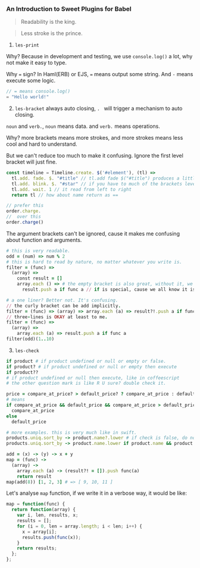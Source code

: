 ### An Introduction to Sweet Plugins for Babel

> Readability is the king.

> Less stroke is the prince.

1. `les-print`

Why? Because in development and testing, we use `console.log()` a lot, why not make it easy to type.

Why `=` sign? In Haml(ERB) or EJS, `=` means output some string. And `-` means execute some logic.


```javascript
// = means console.log()
= "Hello world!"
```

2. `les-bracket` always auto closing, `. ` will trigger a mechanism to auto closing. 

`noun` and `verb.`, `noun` means data. and `verb.` means operations.

Why? more brackets means more strokes, and more strokes means less cool and hard to understand.

But we can't reduce too much to make it confusing. Ignore the first level bracket will just fine.

```javascript
const timeline = Timeline.create. $('#element'), (tl) =>
  tl.add. fade. $. "#title" // tl.add fade $("#title") produces a little bit of confuse.
  tl.add. blink. $. "#star" // if you have to much of the brackets level, it might be you problem to make things complex.
  tl.add. wait. 1 // it read from left to right
  return tl // how about name return as ==
```

```javascript
// prefer this
order.charge.
//  over this
order.charge()
```

The argument brackets can't be ignored, cause it makes me confusing about function and arguments.

```ruby
# this is very readable.
odd = (num) => num % 2
# this is hard to read by nature, no matter whatever you write is.
filter = (func) =>
  (array) =>
    const result = []
    array.each () => # the empty bracket is also great, without it, we lose consistency. Even though we know here is a callback, but normally, call backs provides us arguments, so we use bracket to express we don't need args
      result.push a if func a // if is special, cause we all know it is waiting a boolean

# a one liner? Better not. It's confusing.
// the curly bracket can be add implicitly.
filter = (func) => (array) => array.each (a) => result?!.push a if func a
// three-lines is OKAY at least to me.
filter = (func) =>
  (array) =>
    array.each (a) => result.push a if func a
filter(odd)(1..10)
```

3. `les-check`


```ruby
if product # if product undefined or null or empty or false.
if product? # if product undefined or null or empty then execute
if product??
# if product undefined or null then execute, like in coffeescript
# the other question mark is like R U sure? double check it.
```

```ruby
price = compare_at_price? > default_price? ? compare_at_price : default_price
# means
if compare_at_price && default_price && compare_at_price > default_price
  compare_at_price
else
  default_price
```

```ruby
# more examples. this is very much like in swift.
products.uniq.sort_by -> product.name?.lower # if check is false, do nothing.
products.uniq.sort_by -> product.name.lower if product.name && product.name != ""
```

```ruby
add = (x) -> (y) -> x + y
map = (func) ->
  (array) ->
    array.each (a) -> (result?! = []).push func(a)
    return result
map(add(8)) [1, 2, 3] # => [ 9, 10, 11 ]
```

Let's analyse `map` function, if we write it in a verbose way, it would be like:
```javascript
map = function(func) {
  return function(array) {
    var i, len, results, x;
    results = [];
    for (i = 0, len = array.length; i < len; i++) {
      x = array[i];
      results.push(func(x));
    }
    return results;
  };
};
```
